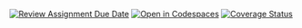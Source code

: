 [![Review Assignment Due Date](https://classroom.github.com/assets/deadline-readme-button-22041afd0340ce965d47ae6ef1cefeee28c7c493a6346c4f15d667ab976d596c.svg)](https://classroom.github.com/a/hGiCucuU)
[![Open in Codespaces](https://classroom.github.com/assets/launch-codespace-2972f46106e565e64193e422d61a12cf1da4916b45550586e14ef0a7c637dd04.svg)](https://classroom.github.com/open-in-codespaces?assignment_repo_id=18525564)
[![Coverage Status](https://coveralls.io/repos/github/ULL-ESIT-INF-DSI-2425/prct06-generics-solid-4lbxrtz/badge.svg?branch=main)](https://coveralls.io/github/ULL-ESIT-INF-DSI-2425/prct06-generics-solid-4lbxrtz?branch=main)